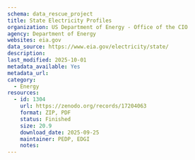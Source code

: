 ```yaml
---
schema: data_rescue_project 
title: State Electricity Profiles
organization: US Department of Energy - Office of the CIO
agency: Department of Energy
websites: eia.gov
data_source: https://www.eia.gov/electricity/state/
description: 
last_modified: 2025-10-01
metadata_available: Yes
metadata_url: 
category:
  - Energy 
resources:
  - id: 1304
    url: https://zenodo.org/records/17204063
    format: ZIP, PDF
    status: Finished
    size: 20.9
    download_date: 2025-09-25
    maintainer: PEDP, EDGI
    notes: 
---
```

